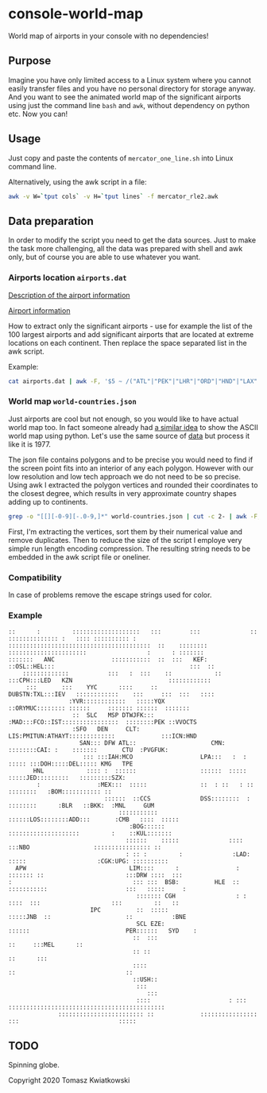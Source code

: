 # console-world-map

World map of airports in your console with no dependencies!

## Purpose

Imagine you have only limited access to a Linux system where you cannot easily transfer files and you have no personal directory for storage anyway. And you want to see the animated world map of the significant airports using just the command line `bash` and `awk`, without dependency on python etc. Now you can!

## Usage

Just copy and paste the contents of `mercator_one_line.sh` into Linux command line.

Alternatively, using the awk script in a file:

```bash
awk -v W=`tput cols` -v H=`tput lines` -f mercator_rle2.awk
```

## Data preparation

In order to modify the script you need to get the data sources. Just to make the task more challenging, all the data was prepared with shell and awk only, but of course you are able to use whatever you want.

### Airports location `airports.dat` 

[Description of the airport information](https://openflights.org/data.html)

[Airport information](https://raw.githubusercontent.com/jpatokal/openflights/master/data/airports.dat)

How to extract only the significant airports - use for example the list of the 100 largest airports and add significant airports that are located at extreme locations on each continent. Then replace the space separated list in the awk script.

Example:

```bash
cat airports.dat | awk -F, '$5 ~ /("ATL"|"PEK"|"LHR"|"ORD"|"HND"|"LAX"|"CDG"|"DFW"|"FRA"|"HKG"|"DEN"|"DXB"|"CGK"|"AMS"|"MAD"|"BKK"|"JFK"|"SIN"|"CAN"|"LAS"|"PVG"|"SFO"|"PHX"|"IAH"|"CLT"|"MIA"|"MUC"|"KUL"|"FCO"|"IST"|"SYD"|"MCO"|"ICN"|"DEL"|"BCN"|"LGW"|"EWR"|"YYZ"|"SHA"|"MSP"|"SEA"|"DTW"|"PHL"|"BOM"|"GRU"|"MNL"|"CTU"|"BOS"|"SZX"|"MEL"|"NRT"|"ORY"|"MEX"|"DME"|"AYT"|"TPE"|"ZRH"|"LGA"|"FLL"|"IAD"|"PMI"|"CPH"|"SVO"|"BWI"|"KMG"|"VIE"|"OSL"|"JED"|"BNE"|"SLC"|"DUS"|"BOG"|"MXP"|"JNB"|"ARN"|"MAN"|"MDW"|"DCA"|"BRU"|"DUB"|"GMP"|"DOH"|"STN"|"HGH"|"CJU"|"YVR"|"TXL"|"SAN"|"TPA"|"CGH"|"BSB"|"CTS"|"XMN"|"RUH"|"FUK"|"GIG"|"HEL"|"LIS"|"ATH"|"AKL"|"KRK"|"LED"|"CAI"|"AEP"|"EZE"|"MVD"|"LIM"|"USH"|"CCS"|"BSB"|"SCL"|"DSS"|"CMN"|"CTA"|"TUN"|"KEF"|"KZN"|"MLA"|"CMB"|"BLR"|"PER"|"UPG"|"VVO"|"LOS"|"ADD"|"NBO"|"LAD"|"YQX"|"HNL"|"IPC"|"GUM"|"IEV"|"APW"|"HLE"|"LPA"|"DRW"|"YYC"|"ANC")/ {printf("%s %.1f %.1f ",substr($5,2,3), $7, $8);}'
```

### World map `world-countries.json`

Just airports are cool but not enough, so you would like to have actual world map too. In fact someone already had [a similar idea](https://stackoverflow.com/questions/55406036/creating-an-ascii-art-world-map) to show the ASCII world map using python. Let's use the same source of [data](https://raw.githubusercontent.com/python-visualization/folium/master/examples/data/world-countries.json) but process it like it is 1977.

The json file contains polygons and to be precise you would need to find if the screen point fits into an interior of any each polygon. However with our low resolution and low tech approach we do not need to be so precise. Using awk I extracted the polygon vertices and rounded their coordinates to the closest degree, which results in very approximate country shapes adding up to continents. 

```bash
grep -o "[[][-0-9][-.0-9,]*" world-countries.json | cut -c 2- | awk -F, '{printf("%d %d\n",$2,$1)}' | sort --key=2,2 -n | sort -s -n | uniq | awk -f rle2.awk | tr "\n" " " > rle2.txt
```

First, I'm extracting the vertices, sort them by their numerical value and remove duplicates. Then to reduce the size of the script I employe very simple run length encoding compression. The resulting string needs to be embedded in the awk script file or oneliner.

### Compatibility

In case of problems remove the escape strings used for color. 

### Example

```
::      :         :::::::::::::::::::   :::        :::              ::       :::::::::::::: :   :::: :::::::::: :
::::::::::::::::::::::::::::::::::::::::  ::    ::::::::        ::::::::::::::::::::::                 :      : :::::::
:::::::   ANC                :::::::::::  ::  :::   KEF:     ::OSL::HEL:::                                      :::  ::
    :::::::::::::           :::   :  :::    ::            :: :::CPH:::LED   KZN                           ::::::::::::
     :::       :::    YYC      ::::     ::               DUBSTN:TXL:::IEV   ::::::::::::    :::     :::  :::   ::::
                 :YVR::::::::::::   :::::YQX              ::ORYMUC:::::::: ::::::     ::::::: ::::::  :::::::
                  ::  SLC   MSP DTWJFK:::                :MAD:::FCO::IST::::::::::::::::  ::::::::PEK ::VVOCTS
                  :SFO   DEN     CLT:                   LIS:PMITUN:ATHAYT:::::::::::::             :::ICN:HND
                    SAN::: DFW ATL::                     CMN: ::::::::CAI: :    :::::::       CTU  :PVGFUK:
                     ::: :::IAH:MCO                   LPA:::   :  : ::::: :::DOH:::::DEL::::: KMG   TPE
       HNL            :::: :  ::::::                  ::::::  ::::: :::::JED:::::::::   :::::::::SZX:
        :                :MEX:::  :::::               ::  : ::   : ::   ::::::::   :BOM::::::::::: ::
                           ::::::  ::CCS              DSS::::::::  :  ::::::::      :BLR   ::BKK:  :MNL     GUM
                               :::::::::::             ::::::LOS::::::::ADD:::       :CMB   ::::  :::::
                                  :BOG::::::             ::::::::::::::::::::         :    ::KUL:::::::
                                 ::::::    :::::              ::::   :::NBO                  :::::::::::::::: ::
                                 : :: :         :              :LAD: :::::                    :CGK:UPG: ::::::::::
  APW                             LIM::::      :                :  ::::::: ::                       :::DRW ::::  :::
:                                  ::: :::  BSB:          HLE  :: :::::::::::                      :::   :::::     :
                                    ::::::: CGH                 : : ::::  :::                    :::         ::   ::
                       IPC          ::  :::::                   :::::JNB  ::                     ::           :BNE
                                    SCL EZE:                     ::::::                           PER::::::   SYD    :
                                   ::  :::                                                        ::     :::MEL      ::
                                   :: ::                                                                    ::      :::
                                   ::::                                           ::                               ::
                                   ::USH::
                                    :::
                                       :::
                                    ::::                      : :::   ::::::::::::::::::::::::::::::::::::::::::::
              :::::::::::::::::::::::: ::             ::::::::::::::::            :::                            ::::: 
```

## TODO

Spinning globe.


Copyright 2020 Tomasz Kwiatkowski




